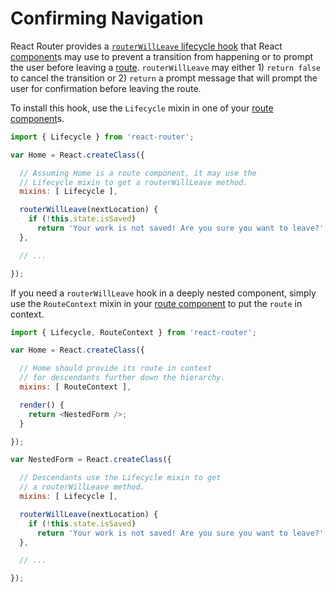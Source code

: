 # Confirming Navigation

React Router provides a [`routerWillLeave` lifecycle hook](Glossary.md#routehook) that React [component](Glossary.md#component)s may use to prevent a transition from happening or to prompt the user before leaving a [route](Glossary.md#route). `routerWillLeave` may either 1) `return false` to cancel the transition or 2) `return` a prompt message that will prompt the user for confirmation before leaving the route.

To install this hook, use the `Lifecycle` mixin in one of your [route component](Glossary.md#routecomponent)s.

```js
import { Lifecycle } from 'react-router';

var Home = React.createClass({

  // Assuming Home is a route component, it may use the
  // Lifecycle mixin to get a routerWillLeave method.
  mixins: [ Lifecycle ],

  routerWillLeave(nextLocation) {
    if (!this.state.isSaved)
      return 'Your work is not saved! Are you sure you want to leave?';
  },

  // ...

});
```

If you need a `routerWillLeave` hook in a deeply nested component, simply use the `RouteContext` mixin in your [route component](Glossary.md#routecomponent) to put the `route` in context.

```js
import { Lifecycle, RouteContext } from 'react-router';

var Home = React.createClass({

  // Home should provide its route in context
  // for descendants further down the hierarchy.
  mixins: [ RouteContext ],

  render() {
    return <NestedForm />;
  }

});

var NestedForm = React.createClass({

  // Descendants use the Lifecycle mixin to get
  // a routerWillLeave method.
  mixins: [ Lifecycle ],

  routerWillLeave(nextLocation) {
    if (!this.state.isSaved)
      return 'Your work is not saved! Are you sure you want to leave?';
  },

  // ...

});
```
